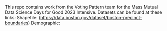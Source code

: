 This repo contains work from the Voting Pattern team for the Mass Mutual Data Science Days for Good 2023 Intensive.
Datasets can be found at these links:
Shapefile: (https://data.boston.gov/dataset/boston-precinct-boundaries)
Demographic: <missing>
